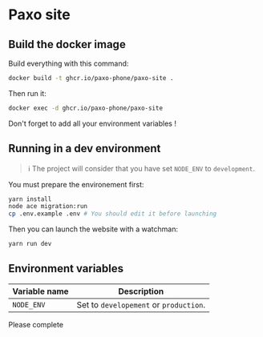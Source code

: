 # Paxo site

## Build the docker image
Build everything with this command:
```sh
docker build -t ghcr.io/paxo-phone/paxo-site .
```
Then run it:
```sh
docker exec -d ghcr.io/paxo-phone/paxo-site
```
Don't forget to add all your environment variables !

## Running in a dev environment
> ℹ️ The project will consider that you have set `NODE_ENV` to `development`.

You must prepare the environement first:
```sh
yarn install
node ace migration:run
cp .env.example .env # You should edit it before launching
```

Then you can launch the website with a watchman:
```sh
yarn run dev
```

## Environment variables
|Variable name|Description|
|-------------|--------------------------------------------|
|`NODE_ENV`|Set to `developement` or `production`.|
Please complete
